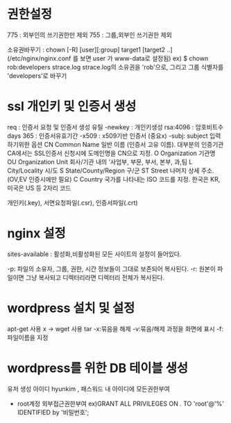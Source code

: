 # 권한설정
775 : 외부인의 쓰기권한만 제외
755 : 그룹,외부인 쓰기권한 제외

소유권바꾸기 : chown [-R] [user][:group] target1 [target2 ..]
(/etc/nginx/nginx.conf 를 보면 user 가 www-data로 설정됨)
ex) $ chown rob:developers strace.log
    strace.log의 소유권을 'rob'으로, 그리고 그룹 식별자를 'developers'로 바꾸기

# ssl 개인키 및 인증서 생성
req : 인증서 요청 및 인증서 생성 유틸
-newkey : 개인키생성
rsa:4096 : 암호비트수
days 365 : 인증서유효기간
-x509 : x509기반 인증서 (중요x)
-subj: subject  입력하기위한 옵션
CN	Common Name	일반 이름 (인증서 고유 이름).
대부분의 인증기관 CA에서는 SSL인증서 신청시에 도메인명을 CN으로 지정.
O	Organization	기관명
OU	Organization Unit	회사/기관 내의 ‘사업부, 부문, 부서, 본부, 과,팀
L	City/Locality	시/도
S	State/County/Region	구/군
ST	Street	나머지 상세 주소. (OV,EV 인증시에만 필요)
C	Country	국가를 나타내는 ISO 코드를 지정. 한국은 KR, 미국은 US 등 2자리 코드

개인키(.key), 서면요청파일(.csr), 인증서파일(.crt)

# nginx 설정
sites-available : 활성화,비활성화된 모든 사이트의 설정이 들어있다.

-p: 파일의 소유자, 그룹, 권한, 시간 정보들이 그대로 보존되어 복사된다.
-r: 원본이 파일이면 그냥 복사되고 디렉터리라면 디렉터리 전체가 복사된다.

# wordpress 설치 및 설정
apt-get 사용 x -> wget 사용
tar 
-x:묶음을 해제
-v:묶음/해제 과정을 화면에 표시
-f:파일이름을 지정

# wordpress를 위한 DB 테이블 생성 

유저 생성 아이디 hyunkim , 패스워드 
내 아이디에 모든권한부여

* root계정 외부접근권한부여
ex)GRANT ALL PRIVILEGES ON *.* TO 'root'@'%' IDENTIFIED by '비밀번호'; 
